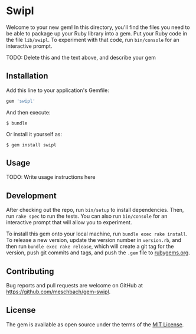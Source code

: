 # Swipl

Welcome to your new gem! In this directory, you'll find the files you need to be able to package up your Ruby library into a gem. Put your Ruby code in the file `lib/swipl`. To experiment with that code, run `bin/console` for an interactive prompt.

TODO: Delete this and the text above, and describe your gem

## Installation

Add this line to your application's Gemfile:

```ruby
gem 'swipl'
```

And then execute:

    $ bundle

Or install it yourself as:

    $ gem install swipl

## Usage

TODO: Write usage instructions here

## Development

After checking out the repo, run `bin/setup` to install dependencies. Then, run `rake spec` to run the tests. You can also run `bin/console` for an interactive prompt that will allow you to experiment.

To install this gem onto your local machine, run `bundle exec rake install`. To release a new version, update the version number in `version.rb`, and then run `bundle exec rake release`, which will create a git tag for the version, push git commits and tags, and push the `.gem` file to [rubygems.org](https://rubygems.org).

## Contributing

Bug reports and pull requests are welcome on GitHub at https://github.com/meschbach/gem-swipl.


## License

The gem is available as open source under the terms of the [MIT License](http://opensource.org/licenses/MIT).

